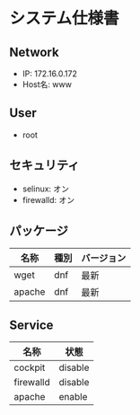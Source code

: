# システム仕様書

## Network

* IP: 172.16.0.172
* Host名: www

## User

* root

## セキュリティ
- selinux: オン
- firewalld: オン

## パッケージ

| 名称    | 種別     | バージョン |
|---------|---------|---------|
| wget    | dnf     | 最新     |
| apache  | dnf     | 最新     |

## Service

| 名称    | 状態     |
|---------|---------|
| cockpit    | disable |
| firewalld  | disable |
| apache     | enable |


